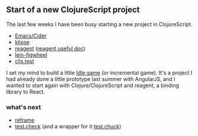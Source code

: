 ## Start of a new ClojureScript project ##

The last few weeks I have been busy starting a new project in ClojureScript.

- [Emacs/Cider](https://github.com/clojure-emacs/cider)
- [klispe](https://github.com/viebel/klipse)
- [reagent](https://github.com/reagent-project/reagent)  ([reagent useful doc](https://github.com/reagent-project/reagent/tree/master/docs))
- [lein-figwheel](https://github.com/bhauman/lein-figwheel)
- [cljs.test](https://clojurescript.org/tools/testing)

I set my mind to build a little [Idle game](https://en.wikipedia.org/wiki/Incremental_game) (or incremental game). It's a project I had already done a little prototype last summer with AngularJS, and I wanted to start again with Clojure/ClojureScript and reagent, a binding library to React.


### what's next ###
- [reframe](https://github.com/Day8/re-frame)
- [test.check](https://github.com/clojure/test.check) (and a wrapper for it [test.chuck](https://github.com/gfredericks/test.chuck))
